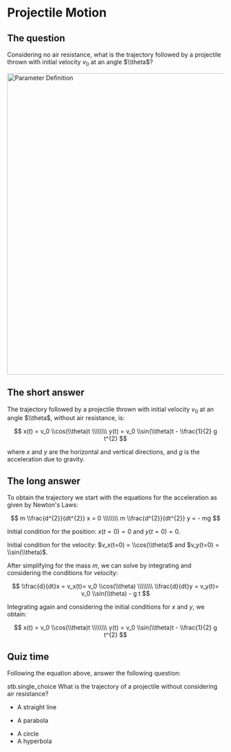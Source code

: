 # Projectile Motion

## The question

Considering no air resistance, what is the trajectory followed by a projectile thrown with initial velocity $v_0$ at an angle $\\theta$?

<img src="https://raw.githubusercontent.com/Utkarshhh20/streamlit_happy_birds/main/images/definition.png" alt="Parameter Definition" width="700">

## The short answer

The trajectory followed by a projectile thrown with initial velocity $v_0$ at an angle $\\theta$, without air resistance, is:

$$
x(t) = v_0 \\cos(\\theta)t \\\\\\\\
y(t) = v_0 \\sin(\\theta)t - \\frac{1}{2} g t^{2}
$$

where $x$ and $y$ are the horizontal and vertical directions, and $g$ is the acceleration due to gravity.

## The long answer

To obtain the trajectory we start with the equations for the acceleration as given by Newton's Laws:

$$
m \\frac{d^{2}}{dt^{2}} x = 0 \\\\\\\\
m \\frac{d^{2}}{dt^{2}} y = - mg
$$

Initial condition for the position: $x(t=0)=0$ and $y(t=0)=0$.

Initial condition for the velocity: $v_x(t=0) = \\cos(\\theta)$ and $v_y(t=0) = \\sin(\\theta)$.

After simplifying for the mass $m$, we can solve by integrating and considering the conditions for velocity: 

$$
\\frac{d}{dt}x = v_x(t)= v_0 \\cos(\\theta) \\\\\\\\
\\frac{d}{dt}y = v_y(t)= v_0 \\sin(\\theta) - g t
$$

Integrating again and considering the initial conditions for $x$ and $y$, we obtain:

$$
x(t) = v_0 \\cos(\\theta)t \\\\\\\\
y(t) = v_0 \\sin(\\theta)t - \\frac{1}{2} g t^{2}
$$

## Quiz time

Following the equation above, answer the following question:

stb.single_choice
What is the trajectory of a projectile without considering air resistance?
- A straight line
+ A parabola
- A circle
- A hyperbola
